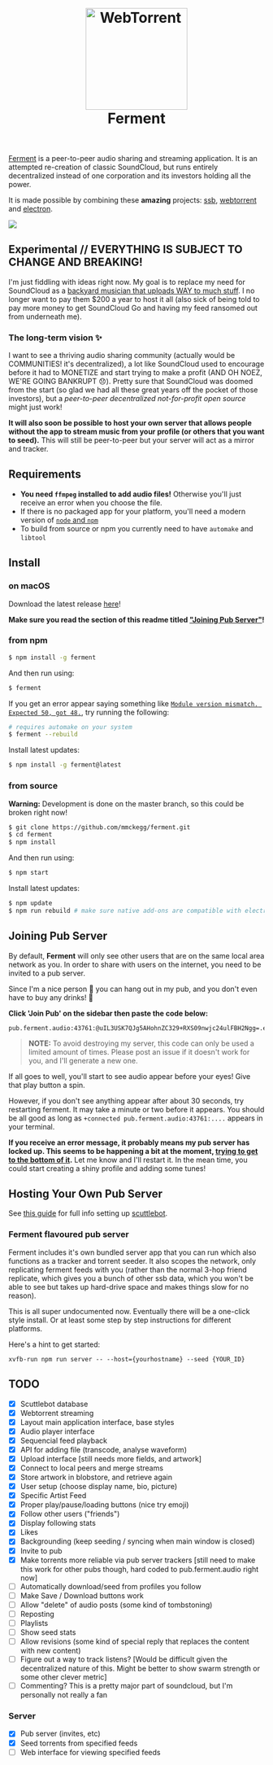 <h1 align="center">
  <br>
  <a href="http://ferment.audio"><img src="/ferment-logo.png" alt="WebTorrent" width="200"></a>
  <br>
  Ferment
  <br>
  <br>
</h1>

[Ferment](http://ferment.audio) is a peer-to-peer audio sharing and streaming application. It is an attempted re-creation of classic SoundCloud, but runs entirely decentralized instead of one corporation and its investors holding all the power.

It is made possible by combining these **amazing** projects: [ssb](https://scuttlebot.io/), [webtorrent](https://webtorrent.io/) and [electron](http://electron.atom.io/).

![](/assets/ferment-screenshot-0.0.0.jpg)

## Experimental // EVERYTHING IS SUBJECT TO CHANGE AND BREAKING!

I'm just fiddling with ideas right now. My goal is to replace my need for SoundCloud as a [backyard musician that uploads WAY to much stuff](https://soundcloud.com/destroy-with-science). I no longer want to pay them $200 a year to host it all (also sick of being told to pay more money to get SoundCloud Go and having my feed ransomed out from underneath me).

### The long-term vision ✨

I want to see a thriving audio sharing community (actually would be COMMUNITIES! it's decentralized), a lot like SoundCloud used to encourage before it had to MONETIZE and start trying to make a profit (AND OH NOEZ, WE'RE GOING BANKRUPT 😞). Pretty sure that SoundCloud was doomed from the start (so glad we had all these great years off the pocket of those investors), but a _peer-to-peer decentralized not-for-profit open source_ might just work!

**It will also soon be possible to host your own server that allows people without the app to stream music from your profile (or others that you want to seed).** This will still be peer-to-peer but your server will act as a mirror and tracker.

## Requirements

- **You need `ffmpeg` installed to add audio files!** Otherwise you'll just receive an error when you choose the file.
- If there is no packaged app for your platform, you'll need a modern version of [`node` and `npm`](https://nodejs.org)
- To build from source or npm you currently need to have `automake` and `libtool`

## Install

### on macOS

Download the latest release [here](https://github.com/mmckegg/ferment/releases)!

**Make sure you read the section of this readme titled ["Joining Pub Server"](#joining-pub-server)!**

### from npm

```bash
$ npm install -g ferment
```

And then run using:

```bash
$ ferment
```

If you get an error appear saying something like [`Module version mismatch. Expected 50, got 48.`](https://github.com/mmckegg/ferment/issues/5), try running the following:

```bash
# requires automake on your system
$ ferment --rebuild
```

Install latest updates:

```bash
$ npm install -g ferment@latest
```

### from source

**Warning:** Development is done on the master branch, so this could be broken right now!

```bash
$ git clone https://github.com/mmckegg/ferment.git
$ cd ferment
$ npm install
```

And then run using:

```bash
$ npm start
```

Install latest updates:

```bash
$ npm update
$ npm run rebuild # make sure native add-ons are compatible with electron version
```

## Joining Pub Server

By default, **Ferment** will only see other users that are on the same local area network as you. In order to share with users on the internet, you need to be invited to a pub server.

Since I'm a nice person 💖 you can hang out in my pub, and you don't even have to buy any drinks! 🍻

**Click 'Join Pub' on the sidebar then paste the code below:**

```
pub.ferment.audio:43761:@uIL3USK7QJg5AHohnZC329+RXS09nwjc24ulFBH2Ngg=.ed25519~FCE0J/lvL71UfApjcsyb1HO4KIljbaY5XAxK+MENq0E=
```

> **NOTE:** To avoid destroying my server, this code can only be used a limited amount of times. Please post an issue if it doesn't work for you, and I'll generate a new one.

If all goes to well, you'll start to see audio appear before your eyes! Give that play button a spin.

However, if you don't see anything appear after about 30 seconds, try restarting ferment. It may take a minute or two before it appears. You should be all good as long as `+connected pub.ferment.audio:43761:....` appears in your terminal.

**If you receive an error message, it probably means my pub server has locked up. This seems to be happening a bit at the moment, [trying to get to the bottom of it](https://github.com/mmckegg/ferment/issues/7).** Let me know and I'll restart it. In the mean time, you could start creating a shiny profile and adding some tunes!

## Hosting Your Own Pub Server

See [this guide](http://ssbc.github.io/docs/scuttlebot/howto-setup-a-pub.html) for full info setting up [scuttlebot](http://ssbc.github.io/scuttlebot/).

### Ferment flavoured pub server

Ferment includes it's own bundled server app that you can run which also functions as a tracker and torrent seeder. It also scopes the network, only replicating ferment feeds with you (rather than the normal 3-hop friend replicate, which gives you a bunch of other ssb data, which you won't be able to see but takes up hard-drive space and makes things slow for no reason).

This is all super undocumented now. Eventually there will be a one-click style install. Or at least some step by step instructions for different platforms.

Here's a hint to get started:

```
xvfb-run npm run server -- --host={yourhostname} --seed {YOUR_ID}
```

## TODO

- [x] Scuttlebot database
- [x] Webtorrent streaming
- [x] Layout main application interface, base styles
- [x] Audio player interface
- [x] Sequencial feed playback
- [x] API for adding file (transcode, analyse waveform)
- [x] Upload interface [still needs more fields, and artwork]
- [x] Connect to local peers and merge streams
- [x] Store artwork in blobstore, and retrieve again
- [x] User setup (choose display name, bio, picture)
- [x] Specific Artist Feed
- [x] Proper play/pause/loading buttons (nice try emoji)
- [x] Follow other users ("friends")
- [x] Display following stats
- [x] Likes
- [x] Backgrounding (keep seeding / syncing when main window is closed)
- [x] Invite to pub
- [x] Make torrents more reliable via pub server trackers [still need to make this work for other pubs though, hard coded to pub.ferment.audio right now]
- [ ] Automatically download/seed from profiles you follow
- [ ] Make Save / Download buttons work
- [ ] Allow "delete" of audio posts (some kind of tombstoning)
- [ ] Reposting
- [ ] Playlists
- [ ] Show seed stats
- [ ] Allow revisions (some kind of special reply that replaces the content with new content)
- [ ] Figure out a way to track listens? [Would be difficult given the decentralized nature of this. Might be better to show swarm strength or some other clever metric]
- [ ] Commenting? This is a pretty major part of soundcloud, but I'm personally not really a fan

### Server

- [x] Pub server (invites, etc)
- [x] Seed torrents from specified feeds
- [ ] Web interface for viewing specified feeds
